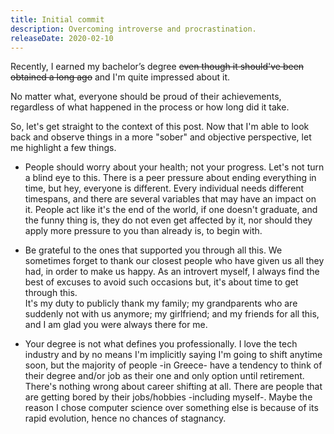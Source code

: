 ```yaml
---
title: Initial commit
description: Overcoming introverse and procrastination.
releaseDate: 2020-02-10
---
```

Recently, I earned my bachelor’s degree ~~even though it should've been obtained a long ago~~ and I'm quite impressed about it.

No matter what, everyone should be proud of their achievements, regardless of what happened in the process or how long did it take.

So, let's get straight to the context of this post. Now that I'm able to look back and observe things in a more "sober" and objective perspective, let me highlight a few things.

* People should worry about your health; not your progress.
Let's not turn a blind eye to this. There is a peer pressure about ending everything in time, but hey, everyone is different. Every individual needs different timespans, and there are several variables that may have an impact on it.
People act like it's the end of the world, if one doesn't graduate, and the funny thing is, they do not even get affected by it, nor should they apply more pressure to you than already is, to begin with.

* Be grateful to the ones that supported you through all this.
We sometimes forget to thank our closest people who have given us all they had, in order to make us happy.
As an introvert myself, I always find the best of excuses to avoid such occasions but, it's about time to get through this.<br>
It's my duty to publicly thank my family; my grandparents who are suddenly not with us anymore; my girlfriend;  and my friends for all this, and I am glad you were always there for me.

* Your degree is not what defines you professionally.
I love the tech industry and by no means I'm implicitly saying I'm going to shift anytime soon, but the majority of people -in Greece- have a tendency to think of their degree and/or job as their one and only option until retirement.
There's nothing wrong about career shifting at all. There are people that are getting bored by their jobs/hobbies -including myself-.
Maybe the reason I chose computer science over something else is because of its rapid evolution, hence no chances of stagnancy.
